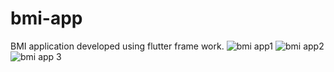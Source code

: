 # bmi-app
BMI application developed using flutter frame work.
![bmi app1](https://user-images.githubusercontent.com/39063142/48303914-f8cd5100-e536-11e8-8bef-fa3c2c41f7d4.png)
![bmi app2](https://user-images.githubusercontent.com/39063142/48303915-f8cd5100-e536-11e8-8cc5-e65b631b9305.png)
![bmi app 3](https://user-images.githubusercontent.com/39063142/48303917-fa971480-e536-11e8-9a60-0bc05a84d559.png)
